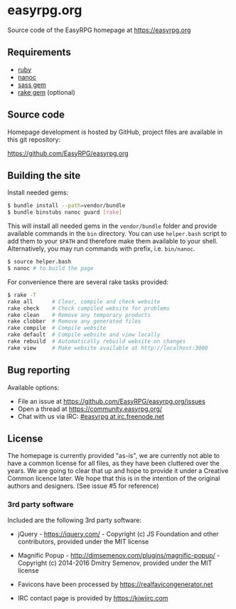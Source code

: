 # easyrpg.org

Source code of the EasyRPG homepage at https://easyrpg.org


## Requirements

 - [ruby]
 - [nanoc]
 - [sass gem]
 - [rake gem] (optional)


## Source code

Homepage development is hosted by GitHub, project files are available in this
git repository:

https://github.com/EasyRPG/easyrpg.org


## Building the site

Install needed gems:

```bash
$ bundle install --path=vendor/bundle
$ bundle binstubs nanoc guard [rake]
```

This will install all needed gems in the `vendor/bundle` folder and provide
available commands in the `bin` directory. You can use `helper.bash` script
to add them to your `$PATH` and therefore make them available to your shell.
Alternatively, you may run commands with prefix, i.e. `bin/nanoc`.

```bash
$ source helper.bash
$ nanoc # to build the page
```

For convenience there are several rake tasks provided:

```bash
$ rake -T
rake all      # Clear, compile and check website
rake check    # Check compiled website for problems
rake clean    # Remove any temporary products
rake clobber  # Remove any generated files
rake compile  # Compile website
rake default  # Compile website and view locally
rake rebuild  # Automatically rebuild website on changes
rake view     # Make website available at http://localhost:3000
```


## Bug reporting

Available options:

* File an issue at https://github.com/EasyRPG/easyrpg.org/issues
* Open a thread at https://community.easyrpg.org/
* Chat with us via IRC: [#easyrpg at irc.freenode.net]


## License

The homepage is currently provided "as-is", we are currently not able to have
a common license for all files, as they have been cluttered over the years. We
are going to clear that up and hope to provide it under a Creative Common
licence later. We hope that this is in the intention of the original authors
and designers. (See issue #5 for reference)


### 3rd party software

Included are the following 3rd party software:

* jQuery - https://jquery.com/ - Copyright (c) JS Foundation and other contributors,
  provided under the MIT license

* Magnific Popup - http://dimsemenov.com/plugins/magnific-popup/ -
  Copyright (c) 2014-2016 Dmitry Semenov, provided under the MIT license

* Favicons have been processed by https://realfavicongenerator.net

* IRC contact page is provided by https://kiwiirc.com


[#easyrpg at irc.freenode.net]: https://kiwiirc.com/nextclient/#ircs://irc.freenode.net/#easyrpg?nick=rpgguest??
[ruby]: https://www.ruby-lang.org
[nanoc]: https://nanoc.ws/
[sass gem]: https://github.com/sass/ruby-sass
[rake gem]: https://ruby.github.io/rake/
